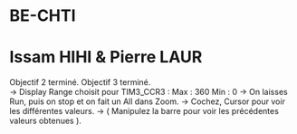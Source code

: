 # BE-CHTI
# Issam HIHI & Pierre LAUR

Objectif 2 terminé.
Objectif 3 terminé.  
-> Display Range choisit pour TIM3_CCR3 : Max : 360
                                       Min : 0
-> On laisses Run, puis on stop et on fait un All dans Zoom.
-> Cochez, Cursor pour voir les différentes valeurs.
-> ( Manipulez la barre pour voir les précédentes valeurs obtenues ).

